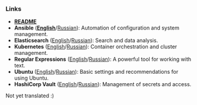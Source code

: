 ### Links
- **[README](../README.md)**
- **Ansible** ([**English**](ansible-en.md)/[Russian](../ru/ansible-ru.md)): Automation of configuration and system management.
- **Elasticsearch** ([English](elastic-en.md)/[Russian](../ru/elastic-ru.md)): Search and data analysis.
- **Kubernetes** ([English](kube-en.md)/[Russian](../ru/kube-ru.md)): Container orchestration and cluster management.
- **Regular Expressions** ([English](regex-en.md)/[Russian](../ru/regex-ru.md)): A powerful tool for working with text.
- **Ubuntu** ([English](ubuntu-en.md)/[Russian](../ru/ubuntu-ru.md)): Basic settings and recommendations for using Ubuntu.
- **HashiCorp Vault** ([English](vault-en.md)/[Russian](../ru/vault-ru.md)): Management of secrets and access.

Not yet translated :)